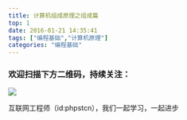 ```yaml
---
title: 计算机组成原理之组成篇
top: 1
date: 2016-01-21 14:35:41
tags: ["编程基础","计算机原理"]
categories: "编程基础"
---
```



### 欢迎扫描下方二维码，持续关注：
![](https://ww1.sinaimg.cn/large/a616b9a4gy1g4xzv954a4j20760763yo.jpg)

互联网工程师（id:phpstcn），我们一起学习，一起进步